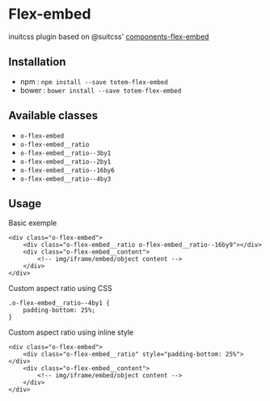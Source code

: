 # Flex-embed

inuitcss plugin based on @suitcss' [components-flex-embed](https://github.com/suitcss/components-flex-embed/)

## Installation

- npm : `npm install --save totem-flex-embed`
- bower : `bower install --save totem-flex-embed`

## Available classes

- `o-flex-embed`
- `o-flex-embed__ratio`
- `o-flex-embed__ratio--3by1`
- `o-flex-embed__ratio--2by1`
- `o-flex-embed__ratio--16by6`
- `o-flex-embed__ratio--4by3`

## Usage 

Basic exemple

```
<div class="o-flex-embed">
	<div class="o-flex-embed__ratio o-flex-embed__ratio--16by9"></div>
	<div class="o-flex-embed__content">
		<!-- img/iframe/embed/object content -->
	</div>
</div>
```

Custom aspect ratio using CSS

```
.o-flex-embed__ratio--4by1 {
    padding-bottom: 25%;
}
```

Custom aspect ratio using inline style

```
<div class="o-flex-embed">
	<div class="o-flex-embed__ratio" style="padding-bottom: 25%"></div>
	<div class="o-flex-embed__content">
		<!-- img/iframe/embed/object content -->
	</div>
</div>
```
